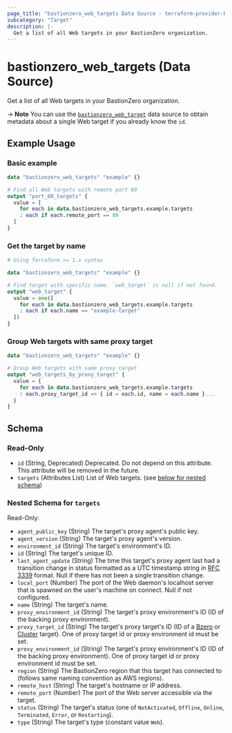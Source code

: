 ```yaml
---
page_title: "bastionzero_web_targets Data Source - terraform-provider-bastionzero"
subcategory: "Target"
description: |-
  Get a list of all Web targets in your BastionZero organization.
---
```


# bastionzero_web_targets (Data Source)

Get a list of all Web targets in your BastionZero organization.

-> **Note** You can use the [`bastionzero_web_target`](web_target) data source
to obtain metadata about a single Web target if you already know the `id`.

## Example Usage

### Basic example

```terraform
data "bastionzero_web_targets" "example" {}

# Find all Web targets with remote port 80
output "port_80_targets" {
  value = [
    for each in data.bastionzero_web_targets.example.targets
    : each if each.remote_port == 80
  ]
}
```

### Get the target by name

```terraform
# Using Terraform >= 1.x syntax

data "bastionzero_web_targets" "example" {}

# Find target with specific name. `web_target` is null if not found.
output "web_target" {
  value = one([
    for each in data.bastionzero_web_targets.example.targets
    : each if each.name == "example-target"
  ])
}
```

### Group Web targets with same proxy target

```terraform
data "bastionzero_web_targets" "example" {}

# Group Web targets with same proxy target
output "web_targets_by_proxy_target" {
  value = {
    for each in data.bastionzero_web_targets.example.targets
    : each.proxy_target_id => { id = each.id, name = each.name }...
  }
}
```

<!-- schema generated by tfplugindocs -->
## Schema

### Read-Only

- `id` (String, Deprecated) Deprecated. Do not depend on this attribute. This attribute will be removed in the future.
- `targets` (Attributes List) List of Web targets. (see [below for nested schema](#nestedatt--targets))

<a id="nestedatt--targets"></a>
### Nested Schema for `targets`

Read-Only:

- `agent_public_key` (String) The target's proxy agent's public key.
- `agent_version` (String) The target's proxy agent's version.
- `environment_id` (String) The target's environment's ID.
- `id` (String) The target's unique ID.
- `last_agent_update` (String) The time this target's proxy agent last had a transition change in status formatted as a UTC timestamp string in [RFC 3339](https://datatracker.ietf.org/doc/html/rfc3339) format. Null if there has not been a single transition change.
- `local_port` (Number) The port of the Web daemon's localhost server that is spawned on the user's machine on connect. Null if not configured.
- `name` (String) The target's name.
- `proxy_environment_id` (String) The target's proxy environment's ID (ID of the backing proxy environment).
- `proxy_target_id` (String) The target's proxy target's ID (ID of a [Bzero](bzero_target) or [Cluster](cluster_target) target). One of proxy target id or proxy environment id must be set.
- `proxy_environment_id` (String) The target's proxy environment's ID (ID of the backing proxy environment). One of proxy target id or proxy environment id must be set.
- `region` (String) The BastionZero region that this target has connected to (follows same naming convention as AWS regions).
- `remote_host` (String) The target's hostname or IP address.
- `remote_port` (Number) The port of the Web server accessible via the target.
- `status` (String) The target's status (one of `NotActivated`, `Offline`, `Online`, `Terminated`, `Error`, or `Restarting`).
- `type` (String) The target's type (constant value `Web`).